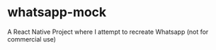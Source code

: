 # whatsapp-mock
A React Native Project where I attempt to recreate Whatsapp (not for commercial use)
